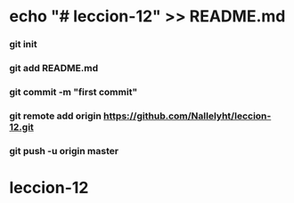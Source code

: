 # echo "# leccion-12" >> README.md
### git init
### git add README.md
### git commit -m "first commit"
### git remote add origin https://github.com/Nallelyht/leccion-12.git
### git push -u origin  master
# leccion-12
